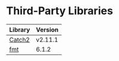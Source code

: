 
# Third-Party Libraries

Library | Version
--- | ---
[Catch2](https://github.com/catchorg/Catch2) | v2.11.1
[fmt](https://github.com/fmtlib/fmt) | 6.1.2
